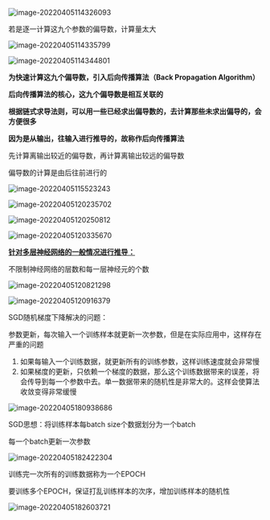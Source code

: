![image-20220405114326093](C:\Users\33010\AppData\Roaming\Typora\typora-user-images\image-20220405114326093.png)

若是逐一计算这九个参数的偏导数，计算量太大

![image-20220405114335799](C:\Users\33010\AppData\Roaming\Typora\typora-user-images\image-20220405114335799.png)

![image-20220405114344801](C:\Users\33010\AppData\Roaming\Typora\typora-user-images\image-20220405114344801.png)

**为快速计算这九个偏导数，引入后向传播算法（Back Propagation Algorithm）**

**后向传播算法的核心，这九个偏导数是相互关联的**

**根据链式求导法则，可以用一些已经求出偏导数的，去计算那些未求出偏导的，会方便很多**

**因为是从输出，往输入进行推导的，故称作后向传播算法**

先计算离输出较近的偏导数，再计算离输出较远的偏导数

偏导数的计算是由后往前进行的

![image-20220405115523243](C:\Users\33010\AppData\Roaming\Typora\typora-user-images\image-20220405115523243.png)



![image-20220405120235702](C:\Users\33010\AppData\Roaming\Typora\typora-user-images\image-20220405120235702.png)

![image-20220405120250812](C:\Users\33010\AppData\Roaming\Typora\typora-user-images\image-20220405120250812.png)

![image-20220405120335670](C:\Users\33010\AppData\Roaming\Typora\typora-user-images\image-20220405120335670.png)



**<u>针对多层神经网络的一般情况进行推导：</u>**

不限制神经网络的层数和每一层神经元的个数

![image-20220405120821298](C:\Users\33010\AppData\Roaming\Typora\typora-user-images\image-20220405120821298.png)

![image-20220405120916379](C:\Users\33010\AppData\Roaming\Typora\typora-user-images\image-20220405180443171.png)

SGD随机梯度下降解决的问题：

参数更新，每次输入一个训练样本就更新一次参数，但是在实际应用中，这样存在严重的问题

1. 如果每输入一个训练数据，就更新所有的训练参数，这样训练速度就会非常慢
2. 如果梯度的更新，只依赖一个梯度的数据，那么这个训练数据带来的误差，将会传导到每一个参数中去。单一数据带来的随机性是非常大的。这样会使算法收敛变得非常缓慢

![image-20220405180938686](C:\Users\33010\AppData\Roaming\Typora\typora-user-images\image-20220405180938686.png)

SGD思想：将训练样本每batch size个数据划分为一个batch

每一个batch更新一次参数

![image-20220405182422304](C:\Users\33010\AppData\Roaming\Typora\typora-user-images\image-20220405182422304.png)

训练完一次所有的训练数据称为一个EPOCH

要训练多个EPOCH，保证打乱训练样本的次序，增加训练样本的随机性

![image-20220405182603721](C:\Users\33010\AppData\Roaming\Typora\typora-user-images\image-20220405182603721.png)